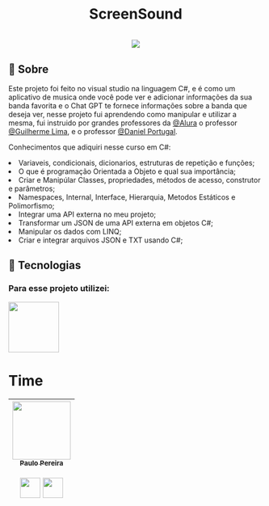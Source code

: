 <div align="center">
  <h1 align="center">
    ScreenSound
    <br />
    <br />
   <a href="">
    <img src="https://github.com/o-verissimo/ScreenSound/assets/102670336/d1dbd603-e86e-4f68-ad40-0783cb535c51">
   </a>    
  </h1>
</div>


<h2>📖 Sobre</h2>
<p>Este projeto foi feito no visual studio na linguagem C#, e é como um aplicativo de musica onde você pode ver e adicionar informações da sua banda favorita e o Chat GPT te fornece informações sobre a banda que deseja ver, nesse projeto fui aprendendo como manipular e utilizar a mesma, fui instruido por grandes professores da <a href="https://www.linkedin.com/school/aluracursos/">@Alura</a> o professor <a href="https://www.linkedin.com/in/guilherme-lima-458925178/">@Guilherme Lima</a>, e o professor <a href="https://www.linkedin.com/in/dpcosta74/">@Daniel Portugal</a>.
  
   Conhecimentos que adiquiri nesse curso em C#:
   <la>
   <li>Variaveis, condicionais, dicionarios, estruturas de repetição e funções;</li>
   <li>O que é programação Orientada a Objeto e qual sua importância;</li>
   <li>Criar e Manipúlar Classes, propriedades, métodos de acesso, construtor e parâmetros;</li>
   <li>Namespaces, Internal, Interface, Hierarquia, Metodos Estáticos e Polimorfismo;</li>
   <li>Integrar uma API externa no meu projeto;</li>
   <li>Transformar um JSON de uma API externa em objetos C#;</li>
   <li>Manipular os dados com LINQ;</li>
   <li>Criar e integrar arquivos JSON e TXT usando C#;</li>
    </la>
</p>

## 🚀 Tecnologias

<div>
  <h3>Para esse projeto utilizei:</h3>
  <img src="https://static.cdnlogo.com/logos/c/27/c.svg" width="100" height="100">
</div>

# Time

| <a href="https://www.instagram.com/o_verissimo_/"><img loading="lazy" src="https://avatars.githubusercontent.com/u/102670336?v=4" width=115><br><sub>Paulo Pereira</sub></a> <br><br> <a href="https://www.linkedin.com/in/paulo-vitor-v-pereira/"> <img src="https://cdn1.iconfinder.com/data/icons/logotypes/32/square-linkedin-512.png" width="40" height="40"></a>  <a href="https://github.com/o-verissimo"><img src="https://cdn4.iconfinder.com/data/icons/iconsimple-logotypes/512/github-512.png" width="40" height="40"></a>
| :---: | 
